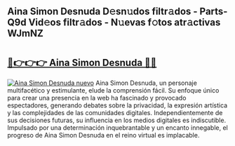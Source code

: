 ## Aina Simon Desnuda D𝚎sn𝚞dos filtr𝚊dos - Parts-Q9d Vid𝚎os filtr𝚊dos - N𝚞evas f𝚘tos atr𝚊ctivas WJmNZ

# <h2><a href="http://mb74yq.tromn.icu/?c=Aina+Simon+Desnuda">🔗👉👉👉 Aina Simon Desnuda 🔗🔗</a></h2>

[![Aina Simon Desnuda nuevo](https://i.imgur.com/pEAQMta.gif)](http://mb74yq.tromn.icu/?c=Aina+Simon+Desnuda)
Aina Simon Desnuda, un personaje multifacético y estimulante, elude la comprensión fácil. Su enfoque único para crear una presencia en la web ha fascinado y provocado espectadores, generando debates sobre la privacidad, la expresión artística y las complejidades de las comunidades digitales. Independientemente de sus decisiones futuras, su influencia en los medios digitales es indiscutible. Impulsado por una determinación inquebrantable y un encanto innegable, el progreso de Aina Simon Desnuda en el reino virtual es implacable.
